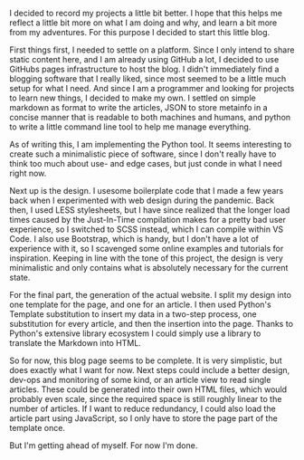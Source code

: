 I decided to record my projects a little bit better. I hope that this helps
me reflect a little bit more on what I am doing and why, and learn a bit more
from my adventures. For this purpose I decided to start this little blog.

First things first, I needed to settle on a platform. Since I only intend
to share static content here, and I am already using GitHub a lot, I decided
to use GitHubs pages infrastructure to host the blog. I didn't immediately find
a blogging software that I really liked, since most seemed to be a little much
setup for what I need. And since I am a programmer and looking for projects to
learn new things, I decided to make my own. I settled on simple markdown as
format to write the articles, JSON to store metainfo in a concise manner that
is readable to both machines and humans, and python to write a little command
line tool to help me manage everything.

As of writing this, I am implementing the Python tool. It seems interesting
to create such a minimalistic piece of software, since I don't really have
to think too much about use- and edge cases, but just conde in what I need
right now.

Next up is the design. I usesome boilerplate code that I made a few years
back when I experimented with web design during the pandemic. Back then, I
used LESS stylesheets, but I have since realized that the longer load times
caused by the Just-In-Time compilation makes for a pretty bad user experience,
so I switched to SCSS instead, which I can compile within VS Code. I also use
Bootstrap, which is handy, but I don't have a lot of experience with it, so
I scavenged some online examples and tutorials for inspiration. Keeping in
line with the tone of this project, the design is very minimalistic and only
contains what is absolutely necessary for the current state.

For the final part, the generation of the actual website. I split my design
into one template for the page, and one for an article. I then used Python's
Template substitution to insert my data in a two-step process, one substitution
for every article, and then the insertion into the page. Thanks to Python's
extensive library ecosystem I could simply use a library to translate the
Markdown into HTML.

So for now, this blog page seems to be complete. It is very simplistic,
but does exactly what I want for now. Next steps could include a better
design, dev-ops and monitoring of some kind, or an article view to read
single articles. These could be generated into their own HTML files,
which would probably even scale, since the required space is still roughly
linear to the number of articles. If I want to reduce redundancy, I could
also load the article part using JavaScript, so I only have to store the
page part of the template once.

But I'm getting ahead of myself. For now I'm done.